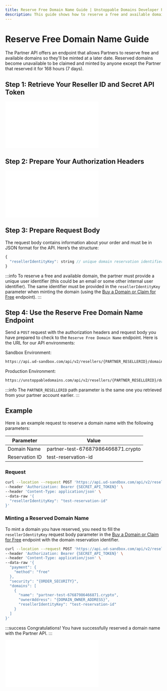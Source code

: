 ```yaml
---
title: Reserve Free Domain Name Guide | Unstoppable Domains Developer Portal
description: This guide shows how to reserve a free and available domain name to purchase at a later date with your Partner account.
---
```


# Reserve Free Domain Name Guide

The Partner API offers an endpoint that allows Partners to reserve free and available domains so they'll be minted at a later date. Reserved domains become unavailable to be claimed and minted by anyone except the Partner that reserved it for 168 hours (7 days).

## Step 1: Retrieve Your Reseller ID and Secret API Token

<embed src="/snippets/_reseller-id-location.md" />

## Step 2: Prepare Your Authorization Headers

<embed src="/snippets/_auth-headers-preparation.md" />

## Step 3: Prepare Request Body

The request body contains information about your order and must be in JSON format for the API. Here’s the structure:

```javascript
{
  "resellerIdentityKey": string // unique domain reservation identifier
}
```

:::info
To reserve a free and available domain, the partner must provide a unique user identifier (this could be an email or some other internal user identifier). The same identifier must be provided in the `resellerIdentityKey` parameter when minting the domain (using the [Buy a Domain or Claim for Free](https://docs.unstoppabledomains.com/openapi/reference/#tag/orders/paths/~1orders/post) endpoint).
:::

## Step 4: Use the Reserve Free Domain Name Endpoint

Send a `POST` request with the authorization headers and request body you have prepared to check to the `Reserve Free Domain Name` endpoint. Here is the URL for our API environments:

Sandbox Environment:

```bash
https://api.ud-sandbox.com/api/v2/resellers/{PARTNER_RESELLERID}/domains/{DOMAIN_NAME}/reserve/
```

Production Environment:

```bash
https://unstoppabledomains.com/api/v2/resellers/{PARTNER_RESELLERID}/domains/{DOMAIN_NAME}/reserve/
```

:::info
The `PARTNER_RESELLERID` path parameter is the same one you retrieved from your partner account earlier.
:::

## Example

Here is an example request to reserve a domain name with the following parameters:

| Parameter | Value |
| - | - |
| Domain Name | partner-test-67687986466871.crypto |
| Reservation ID | test-reservation-id |

### Request

```bash
curl --location --request POST 'https://api.ud-sandbox.com/api/v2/resellers/{PARTNER_RESELLERID}/domains/partner-test-67687986466871.crypto/reserve/' \
--header 'Authorization: Bearer {SECRET_API_TOKEN}' \
--header 'Content-Type: application/json' \
--data-raw '{
  "resellerIdentityKey": "test-reservation-id"
}'
```

### Minting a Reserved Domain Name

To mint a domain you have reserved, you need to fill the `resellerIdentityKey` request body parameter in the [Buy a Domain or Claim for Free](https://docs.unstoppabledomains.com/openapi/reference/#tag/orders/paths/~1orders/post) endpoint with the domain reservation identifier.

```bash
curl --location --request POST 'https://api.ud-sandbox.com/api/v2/resellers/{PARTNER_RESELLERID}/orders/' \
--header 'Authorization: Bearer {SECRET_API_TOKEN}' \
--header 'Content-Type: application/json' \
--data-raw '{
  "payment": {
    "method": "free"
  },
  "security": "{ORDER_SECURITY}",
  "domains": [
    {
      "name": "partner-test-67687986466871.crypto",
      "ownerAddress": "{DOMAIN_OWNER_ADDRESS}",
      "resellerIdentityKey": "test-reservation-id"
    }
  ]
}'
```

:::success Congratulations!
You have successfully reserved a domain name with the Partner API.
:::

<embed src="/snippets/_discord.md" />
